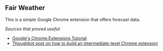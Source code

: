 ## Fair Weather

This is a simple Google Chrome extension that offers forecast data. 

*Sources that proved useful:* 

* [Google's Chrome Extensions Tutorial](https://developer.chrome.com/extensions/overview)
* [Thoughbot post on how to build an intermediate-level Chrome extension](https://robots.thoughtbot.com/how-to-make-a-chrome-extension)
